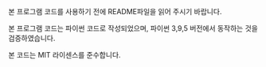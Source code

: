 본 프로그램 코드를 사용하기 전에 README파일을 읽어 주시기 바랍니다.

본 프로그램 코드는 파이썬 코드로 작성되었으며,
파이썬 3,9,5 버전에서 동작하는 것을 검증하였습니다.

본 코드는 MIT 라이센스를 준수합니다.
